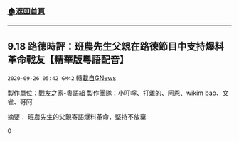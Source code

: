 ###  [:house:返回首頁](https://github.com/ourhimalayas/txt)
---

## 9.18 路德時評：班農先生父親在路德節目中支持爆料革命戰友【精華版粵語配音】
`2020-09-26 05:42 GM42` [轉載自GNews](https://gnews.org/zh-hant/383789/)

製作單位：戰友之家-粵語組
製作團隊：小叮嚀、打雜的、阿恩、wikim bao、文雀、哥阿



摘要：
班農先生的父親寄語爆料革命，堅持不放棄

0
